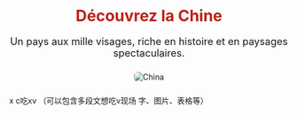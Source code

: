 <!-- pages/accueil.html-->
<h1 style="text-align:center; color:#b92419; margin-top:0;">Découvrez la Chine</h1>
<p style="text-align:center; font-size:18px;">
  Un pays aux mille visages, riche en histoire et en paysages spectaculaires.
</p>

<div style="text-align:center; margin:24px 0;">
  <img src="../images/china.jpg" alt="China" style="max-width:100%; height:auto; border-radius:6px;">
</div>

<p>x c吃xv （可以包含多段文想吃v现场 字、图片、表格等）</p>
